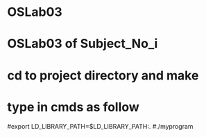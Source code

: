 # OSLab03
# OSLab03 of Subject_No_i
# cd to project directory and make
# type in cmds as follow
#export LD_LIBRARY_PATH=$LD_LIBRARY_PATH:.
#./myprogram
